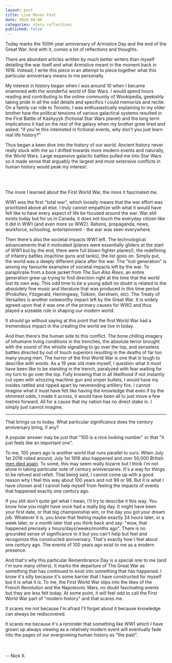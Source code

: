 ```yaml
---
layout: post
title: Live Moves Fast
date: 2019-04-06
categories: story reflections
published: false
---
```


Today marks the 100th year anniversary of Armistice Day and the end of the Great War. And with it, comes a lot of reflections and thoughts.

There are abundant articles written by much better writers than myself detailing the war itself and what Armistice meant in the moment back in 1918. Instead, I write this piece in an attempt to piece together what this particular anniversary means to me personally.

My interest in history began when I was around 10 when I became enamored with the wonderful world of Star Wars. I would spend hours reading and contributing to the online community of Wookipedia, geekishly taking pride in all the odd details and specifics I could memorize and recite. On a family car ride to Toronto, I was enthusiastically explaining to my older brother how the political tensions of various galactical systems resulted in the First Battle of Kashyyyk (fictional Star Wars planet) and the long term implications it had on the rest of the galaxy when my brother grew tired and asked: "if you're this interested in fictional events, why don't you just learn real life history?"

Thus began a keen dive into the history of our world. Ancient history never really stuck with me so I drifted towards more modern events and naturally, the World Wars. Large expansive galactic battles pulled me into Star Wars so it made sense that arguably the largest and most extensive conflicts in human history would peak my interest.

<br><br>

The more I learned about the First World War, the more it fascinated me.

WW1 was the first "total war", which loosely means that the war effort was prioritized above all else. I truly cannot empathize with what it would have felt like to have every aspect of life be focused around the war. War still exists today but for us in Canada, it does not touch the everyday citizen like it did in WW1 (and even more so WW2). Rations, propaganda, news, workforce, schooling, entertainment - the war was seen everywhere.

Then there's also the societal impacts WW1 left. The technological advancements that it motivated (planes were essentially gliders at the start of WW1 but by the end, there were full blown fighter planes!), the redefining of infantry battles (machine guns and tanks), the list goes on. Simply put, the world was a deeply different place after the war. The "lost generation" is among my favourite examples of societal impacts left by the war. To paraphrase from a book jacket from _The Sun Also Rises_, an entire generation grew up trying to find direction right at the time that the world lost its own way. This odd time to be a young adult no doubt is related to the absolutely fine music and literature that was produced in this time period (Prokofiev, Fitzgerald, Hemingway, Tolkien, Gershwin, etc). The Treaty of Versailles is another noteworthy impact left by the Great War. It is widely agreed upon that it was one of the primary causes for WW2 and thus played a sizeable role in shaping our modern world.

It should go without saying at this point that the first World War had a tremendous impact in the creating the world we live in today.

And then there's the human side to this conflict. The bone chilling imagery of inhumane living conditions in the trenches, the absolute terror brought with the sound of the whistle signalling to go over the top, and senseless battles directed by out of touch superiors resulting in the deaths of far too many young men. The horror of the first World War is one that is tough to describe with words. As a 19 year old male myself, I question what it must have been like to be standing in the trench, paralyzed with fear waiting for my turn to go over the top. Fully knowing that in all likelihood if not instantly cut open with whizzing machine gun and sniper bullets, I would have my insides rattled and ripped apart by neverending artillery fire. I cannot imagine what it must have felt like having the knowledge that even if by the slimmest odds, I made it across, it would have been all to just move a few metres forward. All for a cause that my nation has no direct stake in. I simply just cannot imagine.

---

That brings us to today. What particular significance does the century anniversary bring, if any?

A popular answer may be just that "100 is a nice looking number" or that "it just feels like an important one".

To me, 100 years ago is another world that runs parallel to ours. When July 1st 2016 rolled around, July 1st 1916 also happened and over 50,000 British [men died again](https://en.wikipedia.org/wiki/First_day_on_the_Somme). To some, this may seem really bizarre but I think I'm not alone in taking particular note of century anniversaries. It's a way for things to be relived and refelt. That being said, I cannot come up with a good reason why I feel this way about 100 years and not 99 or 98. But it is what I have chosen and I cannot help myself from feeling the impacts of events that happened exactly one century ago.

If you still don't quite get what I mean, I'll try to describe it this way. You know how you might have once had a really big day. It might have been your first date, or that big championship win, or the day you got your dream job. Whatever it is, you know that feeling maybe exactly 24 hours later, or a week later, or a month later that you think back and say: "wow, that happened precisely x hours/days/weeks/months ago". There is no grounded sense of significance to it but you can't help but feel and recogonize this constructed anniversary. That's exactly how I feel about one century ago. The events of 100 years ago exist to me as a modern presence.

And that's why this particular Remembrance Day is a special one to me (and I'm sure many others). It marks the departure of The Great War as something that has continued to exist into something that has happened. I know it's silly because it's some barrier that I have constructed for myself but it is what it is. To me, the First World War slips into the likes of the French Revolution and the Napoleonic Wars, no doubt fascinating events but they are less felt today. At some point, it will feel odd to call the First World War part of "modern history" and that scares me.

It scares me not because I'm afraid I'll forget about it because knowledge can always be rediscovered.

It scares me because it's a reminder that something like WW1 which I have grown up always viewing as a relatively modern event will eventually fade into the pages of our evergrowing human history as "the past".

<br><br>
-- Nick X.
